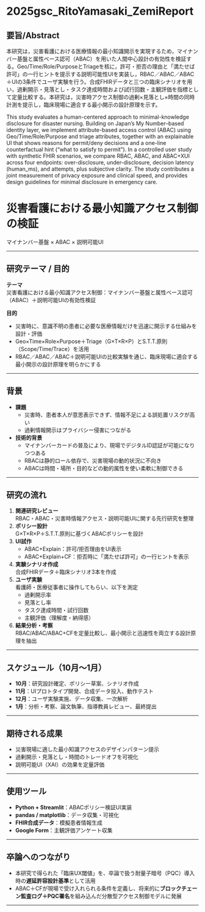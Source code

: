 # 2025gsc_RitoYamasaki_ZemiReport
## 要旨/Abstract
本研究は，災害看護における医療情報の最小知識開示を実現するため，マイナンバー基盤と属性ベース認可（ABAC）を用いた人間中心設計の有効性を検証する。Geo/Time/Role/PurposeとTriageを核に，許可・拒否の理由と「満たせば許可」の一行ヒントを提示する説明可能性UIを実装し，RBAC／ABAC／ABAC＋UIの3条件でユーザ実験を行う。合成FHIRデータと三つの臨床シナリオを用い，過剰開示・見落とし・タスク達成時間および試行回数・主観評価を指標として定量比較する。本研究は，災害時アクセス制御の過剰×見落とし×時間の同時計測を提示し，臨床現場に適合する最小開示の設計原理を示す。

This study evaluates a human-centered approach to minimal-knowledge disclosure for disaster nursing. Building on Japan’s My Number–based identity layer, we implement attribute-based access control (ABAC) using Geo/Time/Role/Purpose and triage attributes, together with an explainable UI that shows reasons for permit/deny decisions and a one-line counterfactual hint (“what to satisfy to permit”). In a controlled user study with synthetic FHIR scenarios, we compare RBAC, ABAC, and ABAC+XUI across four endpoints: over-disclosure, under-disclosure, decision latency (human_ms), and attempts, plus subjective clarity. The study contributes a joint measurement of privacy exposure and clinical speed, and provides design guidelines for minimal disclosure in emergency care. 


# 災害看護における最小知識アクセス制御の検証  
マイナンバー基盤 × ABAC × 説明可能UI

---

## 研究テーマ / 目的
**テーマ**  
災害看護における最小知識アクセス制御：マイナンバー基盤と属性ベース認可（ABAC）＋説明可能UIの有効性検証  

**目的**  
- 災害時に、意識不明の患者に必要な医療情報だけを迅速に開示する仕組みを設計・評価  
- Geo×Time×Role×Purpose＋Triage（G×T×R×P）とS.T.T.原則（Scope/Time/Trace）を活用  
- RBAC／ABAC／ABAC＋説明可能UIの比較実験を通じ、臨床現場に適合する最小開示の設計原理を明らかにする

---

## 背景
- **課題**  
  - 災害時、患者本人が意思表示できず、情報不足による誤処置リスクが高い  
  - 過剰情報開示はプライバシー侵害につながる
- **技術的背景**  
  - マイナンバーカードの普及により、現場でデジタルID認証が可能になりつつある  
  - RBACは静的ロール依存で、災害現場の動的状況に不向き  
  - ABACは時間・場所・目的などの動的属性を使い柔軟に制御できる

---

## 研究の流れ
1. **関連研究レビュー**  
   RBAC・ABAC・災害時情報アクセス・説明可能UIに関する先行研究を整理
2. **ポリシー設計**  
   G×T×R×P＋S.T.T.原則に基づくABACポリシーを設計
3. **UI試作**  
   - ABAC+Explain：許可/拒否理由をUI表示  
   - ABAC+Explain+CF：拒否時に「満たせば許可」の一行ヒントを表示
4. **実験シナリオ作成**  
   合成FHIRデータ＋臨床シナリオ3本を作成
5. **ユーザ実験**  
   看護師・医療従事者に操作してもらい、以下を測定
   - 過剰開示率
   - 見落とし率
   - タスク達成時間・試行回数
   - 主観評価（理解度・納得感）
6. **結果分析・考察**  
   RBAC/ABAC/ABAC+CFを定量比較し、最小開示と迅速性を両立する設計原理を抽出

---

## スケジュール（10月〜1月）
- **10月**：研究設計確定、ポリシー草案、シナリオ作成  
- **11月**：UIプロトタイプ開発、合成データ投入、動作テスト  
- **12月**：ユーザ実験実施、データ収集、一次解析  
- **1月**：分析・考察、論文執筆、指導教員レビュー、最終提出  

---

## 期待される成果
- 災害現場に適した最小知識アクセスのデザインパターン提示  
- 過剰開示・見落とし・時間のトレードオフを可視化  
- 説明可能UI（XAI）の効果を定量評価  

---

## 使用ツール
- **Python + Streamlit**：ABACポリシー検証UI実装  
- **pandas / matplotlib**：データ収集・可視化  
- **FHIR合成データ**：模擬患者情報生成  
- **Google Form**：主観評価アンケート収集  

---

## 卒論へのつながり
- 本研究で得られた「臨床UX閾値」を、卒論で扱う耐量子暗号（PQC）導入時の**遅延許容設計基準**として活用  
- ABAC＋CFが現場で受け入れられる条件を定義し、将来的に**ブロックチェーン監査ログ＋PQC署名**を組み込んだ分散型アクセス制御モデルに発展  

---
